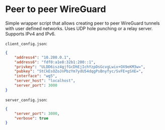# Peer to peer WireGuard

Simple wrapper script that allows creating peer to peer WireGuard tunnels with user defined networks. Uses UDP hole punching or a relay server. Supports IPv4 and IPv6.

`client_config.json`:
```json
{
    "address4": "10.200.0.1",
    "address6": "fdf0:a1e8:32b1:200::1",
    "privkey": "ULDD6isz4gjfGcDhEjIchYzpDsGcvgLwix+OX9eKM3w=",
    "pubkey": "StCkEsOZoJnPbzYm7ydU54dqgPsBnyfyc/SvFE+gSXE=",
    "interface": "wg5",
    "server_host": "localhost",
    "server_port": 3000
}
```

`server_config.json`:
```json
{
    "server_port": 3000,
    "verbose": true
}
```
